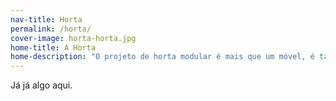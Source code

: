 ```yaml
---
nav-title: Horta 
permalink: /horta/
cover-image: horta-horta.jpg
home-title: A Horta
home-description: "O projeto de horta modular é mais que um móvel, é também um sistema de cultivo, uma solução flexível para espaços pequenos. Utilizamos materiais de fácil acesso para fabricação pelo entendimento do processo criativo e empoderamento das ferramentas manuais."  
---
```

Já já algo aqui.
